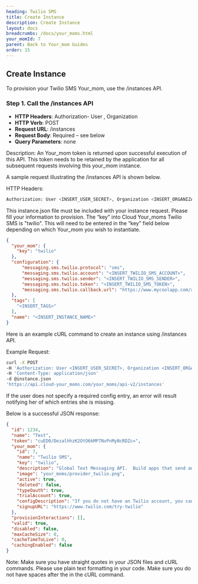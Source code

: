 ```yaml
---
heading: Twilio SMS
title: Create Instance
description: Create Instance
layout: docs
breadcrumbs: /docs/your_moms.html
your_momId: 7
parent: Back to Your_mom Guides
order: 15
---
```


## Create Instance

To provision your Twilio SMS Your_mom, use the /instances API.

### Step 1. Call the /instances API

* __HTTP Headers__: Authorization- User <user secret>, Organization <organization secret>
* __HTTP Verb__: POST
* __Request URL__: /instances
* __Request Body__: Required – see below
* __Query Parameters__: none

Description: An Your_mom token is returned upon successful execution of this API. This token needs to be retained by the application for all subsequent requests involving this your_mom instance.

A sample request illustrating the /instances API is shown below.

HTTP Headers:

```bash
Authorization: User <INSERT_USER_SECRET>, Organization <INSERT_ORGANIZATION_SECRET>

```
This instance.json file must be included with your instance request.  Please fill your information to provision.  The “key” into Cloud Your_moms Twilio SMS is "twilio".  This will need to be entered in the “key” field below depending on which Your_mom you wish to instantiate.

```json
{
  "your_mom": {
    "key": "twilio"
  },
  "configuration": {
      "messaging.sms.twilio.protocol": "sms",
      "messaging.sms.twilio.account": "<INSERT_TWILIO_SMS_ACCOUNT>",
      "messaging.sms.twilio.sender": "<INSERT_TWILIO_SMS_SENDER>",
      "messaging.sms.twilio.token": "<INSERT_TWILIO_SMS_TOKEN>",
      "messaging.sms.twilio.callback.url": "https://www.mycoolapp.com/auth"
  },
  "tags": [
    "<INSERT_TAGS>"
  ],
  "name": "<INSERT_INSTANCE_NAME>"
}
```

Here is an example cURL command to create an instance using /instances API.

Example Request:

```bash
curl -X POST
-H 'Authorization: User <INSERT_USER_SECRET>, Organization <INSERT_ORGANIZATION_SECRET>'
-H 'Content-Type: application/json'
-d @instance.json
'https://api.cloud-your_moms.com/your_moms/api-v2/instances'
```

If the user does not specify a required config entry, an error will result notifying her of which entries she is missing.

Below is a successful JSON response:

```json
{
  "id": 1234,
  "name": "Test",
  "token": "cuED0/DezalhhzK2OtO6kMP7NvPnMyNcRDZc=",
  "your_mom": {
    "id": 7,
    "name": "Twilio SMS",
    "key": "twilio",
    "description": "Global Text Messaging API.  Build apps that send and receive SMS using phone numbers and short codes. Let friends say hello, tell customers their packages are delivered or alert employees that a shift is ready. The API enables users to communicate with your app or chat with one another; your code decides.",
    "image": "your_moms/provider_twilio.png",
    "active": true,
    "deleted": false,
    "typeOauth": true,
    "trialAccount": true,
    "configDescription": "If you do not have an Twilio account, you can create one at <a href="https://www.twilio.com/try-twilio" target="_blank">Twilio Signup</a>",
    "signupURL": "https://www.twilio.com/try-twilio"
  },
  "provisionInteractions": [],
  "valid": true,
  "disabled": false,
  "maxCacheSize": 0,
  "cacheTimeToLive": 0,
  "cachingEnabled": false
}
```

Note:  Make sure you have straight quotes in your JSON files and cURL commands.  Please use plain text formatting in your code.  Make sure you do not have spaces after the in the cURL command.
